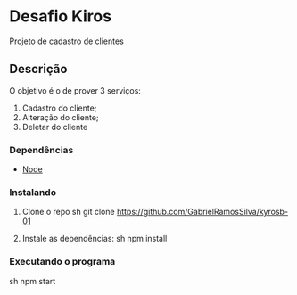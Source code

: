 # Desafio Kiros

Projeto de cadastro de clientes

## Descrição

O objetivo é o de prover 3 serviços: 

1. Cadastro do cliente;
2. Alteração do cliente;
3. Deletar do cliente


### Dependências

* [Node](https://nodejs.org/en/download/)


### Instalando

1. Clone o repo
   sh
   git clone https://github.com/GabrielRamosSilva/kyrosb-01
   
2. Instale as dependências:
   sh
   npm install


### Executando o programa

sh
npm start

